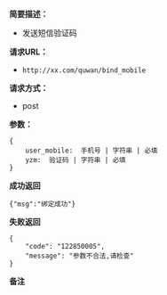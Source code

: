  
**简要描述：** 

- 发送短信验证码

**请求URL：** 
- ` http://xx.com/quwan/bind_mobile `
  
**请求方式：**
- post

**参数：** 
```
{
    user_mobile:  手机号 | 字符串 | 必填
    yzm:  验证码 | 字符串 | 必填
} 

```




 **成功返回**
```
{"msg":"绑定成功"}
```

 **失败返回** 

```
{
    "code": "122850005",
    "message": "参数不合法,请检查"
}

```

 **备注** 
```

```
